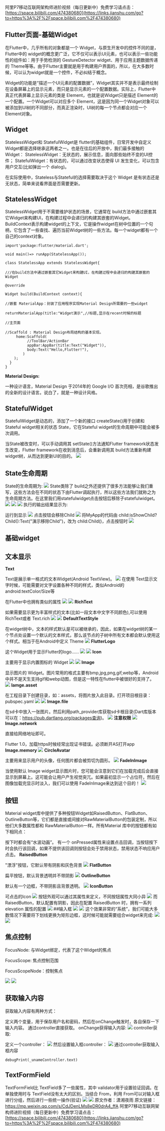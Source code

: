 阿里P7移动互联网架构师进阶视频（每日更新中）免费学习请点击：[https://space.bilibili.com/474380680](https://links.jianshu.com/go?to=https%3A%2F%2Fspace.bilibili.com%2F474380680)

## Flutter页面-基础Widget

在Flutter中，几乎所有的对象都是一个 Widget，与原生开发中的控件不同的是，Flutter中的 widget的概念更广泛，它不仅可以表示UI元素，也可以表示一些功能性的组件如：用于手势检测的 GestureDetector widget、用于应用主题数据传递的 Theme等等。由于Flutter主要就是用于构建用户界面的，所以，在大多数时候，可以认为widget就是一个控件，不必纠结于概念。

Widget的功能是“描述一个UI元素的配置数据”，Widget其实并不是表示最终绘制在设备屏幕上的显示元素，而只是显示元素的一个配置数据。实际上，Flutter中真正代表屏幕上显示元素的类是 Element，也就是说Widget只是描述 Element的一个配置。一个Widget可以对应多个 Element，这是因为同一个Widget对象可以被添加到UI树的不同部分，而真正渲染时，UI树的每一个节点都会对应一个 Element对象。
## Widget

StatelessWidget和 StatefulWidget是 flutter的基础组件，日常开发中自定义 Widget都是选择继承这两者之一。也是在往后的开放中，我们最多接触的Widget：
StatelessWidget：无状态的，展示信息，面向那些始终不变的UI控件；
StatefulWidget：有状态的，可以通过改变状态使得 UI 发生变化，可以包含用户交互(比如弹出一个 dialog)。

在实际使用中，Stateless与Stateful的选择需要取决于这个 Widget 是有状态还是无状态，简单来说看界面是否需要更新。
## StatelessWidget

StatelessWidget用于不需要维护状态的场景，它通常在 build方法中通过嵌套其它Widget来构建UI，在构建过程中会递归的构建其嵌套的Widget。
BuildContext表示构建widget的上下文，它是操作widget在树中位置的一个句柄，它包含了一些查找、遍历当前Widget树的一些方法。每一个widget都有一个自己的context对象。
```
import'package:flutter/material.dart';

void main()=> runApp(StatelessApp());

class StatelessApp extends StatelessWidget{
  
///在build方法中通过嵌套其它Widget来构建UI，在构建过程中会递归的构建其嵌套的Widget
  
@override
  
Widget build(BuildContext context){
    
//嵌套 MaterialApp：封装了应用程序实现Material Design所需要的一些widget
    
returnMaterialApp(title:"Widget演示",//标题,显示在recent时候的标题
        
//主页面
        
//Scaffold : Material Design布局结构的基本实现。
     home:Scaffold(
          //ToolBar/ActionBar
          appBar:AppBar(title:Text("Widget")),
          body:Text("Hello,Flutter!"),
        )
    );
  }
}
```
**Material Design:**

一种设计语言，Material Design 于2014年的 Google I/O 首次亮相，是谷歌推出的全新的设计语言。说白了，就是一种设计风格。
## StatefulWidget

StatefulWidget是动态的，添加了一个新的接口 createState()用于创建和Stateful widget相关的状态 State，它在Stateful widget的生命周期中可能会被多次调用。

当State被改变时，可以手动调用其 setState()方法通知Flutter framework状态发生改变，Flutter framework在收到消息后，会重新调用其 build方法重新构建widget树，从而达到更新UI的目的。
![](https://upload-images.jianshu.io/upload_images/19956127-90ff3f225953b2b3.png?imageMogr2/auto-orient/strip%7CimageView2/2/w/1240)
## State生命周期

State的生命周期为:
![](https://upload-images.jianshu.io/upload_images/19956127-831f7a1205708365.jpg?imageMogr2/auto-orient/strip%7CimageView2/2/w/1240)
State类除了 build之外还提供了很多方法能够让我们重写，这些方法会在不同的状态下由Flutter调起执行，所以这些方法我们就称之为生命周期方法。在这里我们用statefulwidget点击按钮后移除子statefulwidget。
![](https://upload-images.jianshu.io/upload_images/19956127-0a35615833a5f122.png?imageMogr2/auto-orient/strip%7CimageView2/2/w/1240)
![](https://upload-images.jianshu.io/upload_images/19956127-b121c33e56c10bba.png?imageMogr2/auto-orient/strip%7CimageView2/2/w/1240)
![](https://upload-images.jianshu.io/upload_images/19956127-92a9dd2ae44d100f.png?imageMogr2/auto-orient/strip%7CimageView2/2/w/1240)
执行的输出结果显示为:

运行到显示
![](https://upload-images.jianshu.io/upload_images/19956127-e045ee53e704daf7.png?imageMogr2/auto-orient/strip%7CimageView2/2/w/1240)
点击按钮会移除Child
![](https://upload-images.jianshu.io/upload_images/19956127-f6fbf5bbdcd8d851.png?imageMogr2/auto-orient/strip%7CimageView2/2/w/1240)
将MyApp的代码由 child:isShowChild?Child():Text("演示移除Child")，改为 child:Child()，点击按钮时
![](https://upload-images.jianshu.io/upload_images/19956127-8d9ab846e81d86bb.png?imageMogr2/auto-orient/strip%7CimageView2/2/w/1240)
## 基础widget

## 文本显示

**Text**

Text是展示单一格式的文本Widget(Android TextView)。
![](https://upload-images.jianshu.io/upload_images/19956127-3932a98f63457f26.png?imageMogr2/auto-orient/strip%7CimageView2/2/w/1240)
在使用 Text显示文字时候，可能需要对文字设置各种不同的样式，类似Android的 android:textColor/Size等

在Flutter中也拥有类似的属性
![](https://upload-images.jianshu.io/upload_images/19956127-613d51e2a229b182.png?imageMogr2/auto-orient/strip%7CimageView2/2/w/1240)
![](https://upload-images.jianshu.io/upload_images/19956127-664b39e058a722d2.jpg?imageMogr2/auto-orient/strip%7CimageView2/2/w/1240)
**RichText**

如果需要显示更为丰富样式的文本(比如一段文本中文字不同颜色),可以使用 RichText或者 Text.rich
![](https://upload-images.jianshu.io/upload_images/19956127-e3fe6c330cc17352.png?imageMogr2/auto-orient/strip%7CimageView2/2/w/1240)
![](https://upload-images.jianshu.io/upload_images/19956127-99c5841774bc6fdf.png?imageMogr2/auto-orient/strip%7CimageView2/2/w/1240)
**DefaultTextStyle**

在widget树中，文本的样式默认是可以被继承的，因此，如果在widget树的某一个节点处设置一个默认的文本样式，那么该节点的子树中所有文本都会默认使用这个样式。相当于在Android中定义 Theme
![](https://upload-images.jianshu.io/upload_images/19956127-d6158ecc777d6bba.png?imageMogr2/auto-orient/strip%7CimageView2/2/w/1240)
**FlutterLogo**

这个Widget用于显示Flutter的logo......
![](https://upload-images.jianshu.io/upload_images/19956127-b007c955137fe517.png?imageMogr2/auto-orient/strip%7CimageView2/2/w/1240)
![](https://upload-images.jianshu.io/upload_images/19956127-773df6d91999c1ac.jpg?imageMogr2/auto-orient/strip%7CimageView2/2/w/1240)
**Icon**

主要用于显示内置图标的 Widget
![](https://upload-images.jianshu.io/upload_images/19956127-06640af149d93ffe.png?imageMogr2/auto-orient/strip%7CimageView2/2/w/1240)
![](https://upload-images.jianshu.io/upload_images/19956127-86bec7fcba355ffa.jpg?imageMogr2/auto-orient/strip%7CimageView2/2/w/1240)
**Image**

显示图片的 Widget。图片常用的格式主要有bmp,jpg,png,gif,webp等，Android中并不是天生支持gif和webp动图，但是这一特性在flutter中被很好的支持了。
![](https://upload-images.jianshu.io/upload_images/19956127-6f2d96dad940c562.png?imageMogr2/auto-orient/strip%7CimageView2/2/w/1240)
**Iamge.asset**

在工程目录下创建目录，如：assets，将图片放入此目录。打开项目根目录：pubspec.yaml
![](https://upload-images.jianshu.io/upload_images/19956127-4e4676043b3fd2a3.jpg?imageMogr2/auto-orient/strip%7CimageView2/2/w/1240)
![](https://upload-images.jianshu.io/upload_images/19956127-18b6855da1bfc8b6.png?imageMogr2/auto-orient/strip%7CimageView2/2/w/1240)
**Image.file**

在sd卡中放入一张图片。然后利用path_provider库获取sd卡根目录(Dart库版本可以在：https://pub.dartlang.org/packages查询)。
![](https://upload-images.jianshu.io/upload_images/19956127-c30852fd1d184599.jpg?imageMogr2/auto-orient/strip%7CimageView2/2/w/1240)
**注意权限**
![](https://upload-images.jianshu.io/upload_images/19956127-93c64f602ac96fd3.png?imageMogr2/auto-orient/strip%7CimageView2/2/w/1240)
**Image.network**

直接给网络地址即可。

Flutter 1.0，加载https时候经常出现证书错误。必须断开AS打开app
**Image.memory**
![](https://upload-images.jianshu.io/upload_images/19956127-2cc5e20792467635.png?imageMogr2/auto-orient/strip%7CimageView2/2/w/1240)
**CircleAvatar**

主要用来显示用户的头像，任何图片都会被剪切为圆形。
![](https://upload-images.jianshu.io/upload_images/19956127-1b7dd91a5a989ef2.png?imageMogr2/auto-orient/strip%7CimageView2/2/w/1240)
**FadeInImage**

当使用默认 Image widget显示图片时，您可能会注意到它们在加载完成后会直接显示到屏幕上。这可能会让用户产生视觉突兀。如果最初显示一个占位符，然后在图像加载完显示时淡入，我们可以使用 FadeInImage来达到这个目的！
![](https://upload-images.jianshu.io/upload_images/19956127-d1f53469e7c2157c.png?imageMogr2/auto-orient/strip%7CimageView2/2/w/1240)
## 按钮

Material widget库中提供了多种按钮Widget如RaisedButton、FlatButton、OutlineButton等，它们都是直接或间接对RawMaterialButton的包装定制，所以他们大多数属性都和 RawMaterialButton一样。所有Material 库中的按钮都有如下相同点：

按下时都会有“水波动画”。
有一个 onPressed属性来设置点击回调，当按钮按下时会执行该回调，如果不提供该回调则按钮会处于禁用状态，禁用状态不响应用户点击。
**RaisedButton**

"漂浮"按钮，它默认带有阴影和灰色背景
![](https://upload-images.jianshu.io/upload_images/19956127-b3b1c1baeba25822.png?imageMogr2/auto-orient/strip%7CimageView2/2/w/1240)
**FlatButton**

扁平按钮，默认背景透明并不带阴影
![](https://upload-images.jianshu.io/upload_images/19956127-0c9e8403931a1c5b.png?imageMogr2/auto-orient/strip%7CimageView2/2/w/1240)
**OutlineButton**

默认有一个边框，不带阴影且背景透明。
![](https://upload-images.jianshu.io/upload_images/19956127-b26ade0f5b3c5414.png?imageMogr2/auto-orient/strip%7CimageView2/2/w/1240)
**IconButton**

可点击的Icon
![](https://upload-images.jianshu.io/upload_images/19956127-cc360257091dfcb1.png?imageMogr2/auto-orient/strip%7CimageView2/2/w/1240)
按钮外观可以通过其属性来定义，不同按钮属性大同小异
![](https://upload-images.jianshu.io/upload_images/19956127-182bd2cbeb894a85.png?imageMogr2/auto-orient/strip%7CimageView2/2/w/1240)
而 RaisedButton，默认配置有阴影，因此在配置 RaisedButton 时，拥有一系列 elevation 属性的配置
![](https://upload-images.jianshu.io/upload_images/19956127-5539046dc1dfebe9.png?imageMogr2/auto-orient/strip%7CimageView2/2/w/1240)
##输入框
![](https://upload-images.jianshu.io/upload_images/19956127-5355d6ad3cd5ad13.png?imageMogr2/auto-orient/strip%7CimageView2/2/w/1240)
![](https://upload-images.jianshu.io/upload_images/19956127-5157cfc2a6e0f976.jpg?imageMogr2/auto-orient/strip%7CimageView2/2/w/1240)
这个效果非常的“系统”，我们可能大多数情况下需要将下划线更换为矩形边框，这时候可能就需要组合widget来完成:
![](https://upload-images.jianshu.io/upload_images/19956127-ca3aebf08d854072.png?imageMogr2/auto-orient/strip%7CimageView2/2/w/1240)
![](https://upload-images.jianshu.io/upload_images/19956127-545a5a1242de76a3.png?imageMogr2/auto-orient/strip%7CimageView2/2/w/1240)
## 焦点控制

FocusNode: 与Widget绑定，代表了这个Widget的焦点

FocusScope: 焦点控制范围

FocusScopeNode：控制焦点

![](https://upload-images.jianshu.io/upload_images/19956127-6ce47d99f895c8d4.png?imageMogr2/auto-orient/strip%7CimageView2/2/w/1240)
![](https://upload-images.jianshu.io/upload_images/19956127-a6ed9f4853daed6a.png?imageMogr2/auto-orient/strip%7CimageView2/2/w/1240)
## 获取输入内容

获取输入内容有两种方式：

定义两个变量，用于保存用户名和密码，然后在onChange触发时，各自保存一下输入内容。
通过controller直接获取。
onChange获得输入内容:
![](https://upload-images.jianshu.io/upload_images/19956127-00da698c8aa2037f.png?imageMogr2/auto-orient/strip%7CimageView2/2/w/1240)
controller获取:

定义一个controller：
![](https://upload-images.jianshu.io/upload_images/19956127-ffbf575932d77c5b.png?imageMogr2/auto-orient/strip%7CimageView2/2/w/1240)
然后设置输入框controller：
![](https://upload-images.jianshu.io/upload_images/19956127-40ec731d1ce5ce48.png?imageMogr2/auto-orient/strip%7CimageView2/2/w/1240)
通过controller获取输入框内容
```
debugPrint(_unameController.text)
```
## TextFormField

TextFormField比 TextField多了一些属性，其中 validator用于设置验证回调。在单独使用时与 TextField没有太大的区别。当结合 From，利用 From可以对输入框进行分组，然后进行一些统一操作(验证)
![](https://upload-images.jianshu.io/upload_images/19956127-85d62f5c1db80300.png?imageMogr2/auto-orient/strip%7CimageView2/2/w/1240)
![](https://upload-images.jianshu.io/upload_images/19956127-f094bc10b96724ed.jpg?imageMogr2/auto-orient/strip%7CimageView2/2/w/1240)
原文作者：潇湘夜雨
原文链接：https://mp.weixin.qq.com/s/CdJDenLMs8eDR0drA4_ffA
阿里P7移动互联网架构师进阶视频（每日更新中）免费学习请点击：[https://space.bilibili.com/474380680](https://links.jianshu.com/go?to=https%3A%2F%2Fspace.bilibili.com%2F474380680)


































